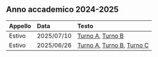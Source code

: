 ## Anno accademico 2024-2025
| Appello | Data | Testo |
|:----- |:-------|:-------
|Estivo | 2025/07/10 | [Turno A](https://github.com/TdP-esami/2025-07-10-A.git), [Turno B](https://github.com/TdP-esami/2025-07-10-B.git)
|Estivo | 2025/06/26 | [Turno A](https://github.com/TdP-esami/2025-06-26-A.git), [Turno B](https://github.com/TdP-esami/2025-06-26-B.git), [Turno C](https://github.com/TdP-esami/2025-06-26-C.git)
